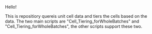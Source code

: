 Hello! 

This is repositiory quereis unit cell data and tiers the cells based on the data. The two main scripts are "Cell_Tiering_forWholeBatches" and "Cell_Tiering_forWholeBatches", the other scripts support these two. 
